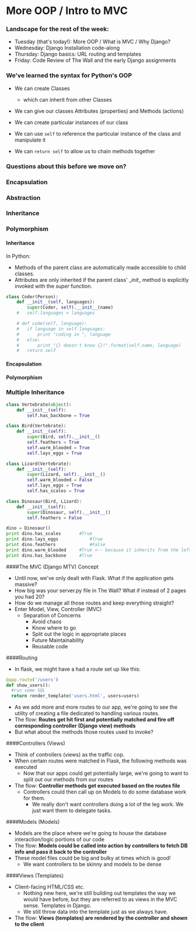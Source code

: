 # More OOP / Intro to MVC

### Landscape for the rest of the week:
- Tuesday (that's today!): More OOP / What is MVC / Why Django?
- Wednesday: Django Installation code-along
- Thursday: Django basics: URL routing and templates
- Friday: Code Review of The Wall and the early Django assignments

### We've learned the syntax for Python's OOP

- We can create Classes
	- which can inherit from other Classes

- We can give our classes Attributes (properties) and Methods (actions)

- We can create particular instances of our class

- We can use `self` to reference the particular instance of the class and manipulate it

- We can `return self` to allow us to chain methods together

### Questions about this before we move on?

### Encapsulation
### Abstraction
### Inheritance
### Polymorphism    

#### Inheritance
In Python:
- Methods of the parent class are automatically made accessible to child classes.
- Attributes are only inherited if the parent class' \__init__ method is explicitly invoked with the _super_ function.

```python
class Coder(Person):
	def __init__(self, languages):
		super(Coder, self).__init__(name)
	#	self.languages = languages

	# def code(self, language):
	# 	if language in self.languages:
	# 		print "coding in ", language
	# 	else:
	# 		print "{} doesn't know {}!".format(self.name, language)
	# 	return self
```

#### Encapsulation

#### Polymorphism

### Multiple Inheritance

```python
class Vertebrate(object):
	def __init__(self):
		self.has_backbone = True

class Bird(Vertebrate):
	def __init__(self):
		super(Bird, self).__init__()
		self.feathers = True
		self.warm_blooded = True
		self.lays_eggs = True

class Lizard(Vertebrate):
	def __init__(self):
		super(Lizard, self).__init__()
		self.warm_blooded = False
		self.lays_eggs = True
		self.has_scales = True

class Dinosaur(Bird, Lizard):
	def __init__(self):
		super(Dinosaur, self).__init__()
		self.feathers = False

dino = Dinosaur()
print dino.has_scales 		#True
print dino.lays_eggs 			#True
print dino.feathers 			#False
print dino.warm_blooded 	#True <-- because it inherits from the left-most class if the attribute exists in multiple parent classes!~
print dino.has_backbone		#True

```


####The MVC (Django MTV) Concept
- Until now, we've only dealt with Flask.  What if the application gets massive?  
- How big was your server.py file in The Wall? What if instead of 2 pages you had 20?
- How do we manage all those routes and keep everything straight?
- Enter Model, View, Controller (MVC)
  - Separation of Concerns
    * Avoid chaos
    * Know where to go
    * Split out the logic in appropriate places
    * Future Maintainability
    * Reusable code


####Routing
- In flask, we might have a had a route set up like this:
```python
@app.route('/users')
def show_users():
  #run some SQL
  return render_template('users.html', users=users)
```
  - As we add more and more routes to our app, we're going to see the utility of creating a file dedicated to handling various routes.
  - The flow: <b>Routes get hit first and potentially matched and fire off corresponding controller (Django view) methods</b>
  - But what about the methods those routes used to invoke?

####Controllers (Views)
- Think of controllers (views) as the traffic cop.
- When certain routes were matched in Flask, the following methods was executed
  - Now that our apps could get potentially large, we're going to want to split out our methods from our routes
- The flow: <b>Controller methods get executed based on the routes file</b>
  - Controllers could then call up on Models to do some database work for them.
    - We really don't want controllers doing a lot of the leg work.  We just want them to delegate tasks.

####Models (Models)
- Models are the place where we're going to house the database interaction/logic portions of our code
- The flow: <b>Models could be called into action by controllers to fetch DB info and pass it back to the controller</b>
- These model files could be big and bulky at times which is good!
  - We want controllers to be skinny and models to be dense

####Views (Templates)
- Client-facing HTML/CSS etc.
  - Nothing new here, we're still building out templates the way we would have before, but they are referred to as views in the MVC sense.  Templates in Django.
  - We still throw data into the template just as we always have.
- The flow: <b>Views (templates) are rendered by the controller and shown to the client</b>
